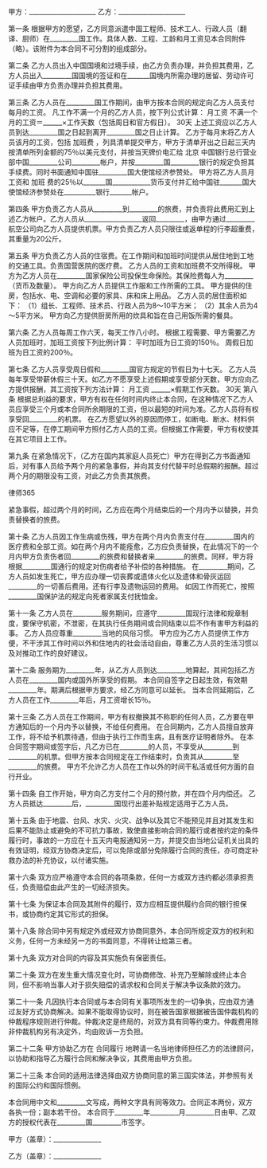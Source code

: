 
 


甲方：_____________________
乙方：_____________________


第一条 根据甲方的愿望，乙方同意派遣中国工程师、技术工人、行政人员（翻译、厨师）在_________国工作。具体人数、工程、工龄和月工资见本合同附件（略）。该附件为本合同不可分割的组成部分。


第二条 乙方人员出入中国国境和过境手续，由乙方负责办理，并负担其费用，乙方人员出入_________国国境的签证和在_______国境内所需办理的居留、劳动许可证手续由甲方负责办理并负担其费用。


第三条 乙方人员在_________国工作期间，由甲方按本合同的规定向乙方人员支付每月的工资。
凡工作不满一个月的乙方人员，按下列公式计算：
月工资 不满一个月的工资＝______×工作天数（包括周日和官方假日）。 
30天 
上述工资应以乙方人员到达_________国之日起到离开_________国之日止计算。
乙方于每月末将乙方人员该月的工资，包括
加班费
，列具清单提交甲方，甲方于清单开出之日起三天内按清单所列金额的75％以美元支付，并按当天牌价电汇给
北京
中国银行总行营业部中国_________公司_________帐户，并按_________国_________银行的规定负担其手续费。同时书面通知中国驻_________国大使馆经济参赞处。
    甲方将乙方人员月工资和
加班
费的25％以_______国____________货币支付并汇给中国驻_______国大使馆经济参赞处在__________银行_______帐户。


第四条 甲方负责乙方人员从_________到_________的旅费，并负责将此费用汇到上述乙方帐户。乙方人员从__________________返回_________，由甲方通过_________航空公司向乙方人员提供机票。甲方负责乙方人员只限往或返单程的行李超重费，其重量为20公斤。


第五条 甲方负责乙方人员的住宿费。在工作期间和加班时间提供从居住地到工地的交通工具。负责国营医院的医疗费。
乙方人员的工资和加班费不交所得税。
甲方为乙方人员在_________国家保险公司投保生命保险。其保险费每人为_________（货币及数量）。
甲方向乙方人员提供工作服和工作所需的工具。
甲方提供的住房，包括水、电、空调和必要的家具、床和床上用品。
乙方人员的居住面积如下：
（1）组长、工程师、技术员、行政人员为8～10平方米；
（2）其余人员为4～5平方米。
甲方向乙方提供厨房所用的炊具和旨在自己用饭所需的餐具。


第六条 乙方人员每周工作六天，每天工作八小时。
根据工程需要、甲方需要乙方人员加班时，加班工资按下列比例计算：
平时加班为日工资的150％。
周假日加班为日工资的200％。


第七条 乙方人员享受周日假和_________国官方规定的节假日为十七天。
乙方人员每年享受带薪休假三十天。如乙方不愿享受上述假期或享受部分天数，甲方应向乙方提供报酬，其工资按下列方法计算：
月工资 ______×假期工作天数。 
30天 
第八条 根据总利益的要求，甲方有权在任何时间内终止本合同，在这种情况下乙方人员应享受三个月或本合同所余期限的工资，但以最短的时间为准。乙方人员将有权享受回_________的机票。
在乙方愿望以外的原因而停工，如断电、断水、材料供应不足等，在停工期间甲方照付乙方人员的工资。但根据工作需要，甲方有权使其在其它项目上工作。


第九条 在紧急情况下，（乙方在国内其家庭人员死亡）甲方在得到乙方书面通知后，对有事人员给予两个月的紧急事假，并向其支付代替平时总假期的报酬。超过两个月的期限没有工资，对此乙方负责其旅费。




 
律师365






紧急事假，超过两个月的时间，乙方应在两个月结束后的一个月内予以替换，并负责替换者的旅费。




第十条 乙方人员因工作生病或伤残，甲方在两个月内负责支付在_________国内的医疗费和全部工资。如在两个月内不能痊愈，乙方应负责替换，在此情况下的一个月内甲方负责伤者回_________的旅费和替换者来_________的旅费。同样，甲方将根据_________国通行的规定对伤病者给予补偿的各种措施。
在_________期间，乙方人员如发生死亡，甲方应办理一切丧葬或遗体火化以及遗体和骨灰运回_________的一切善后费用。还有行李及遗物运回的费用。
如因工作而死亡，按照_________国保护法的规定向死者家属支付抚恤金。


第十一条 乙方人员在_________服务期间，应遵守_________国现行法律和规章制度，要保守机密，不泄密，在其执行任务期间或合同结束以后不作有害甲方利益的事。
乙方人员应尊重_________当地的风俗习惯。
甲方应为乙方人员提供工作方便，不干涉其工作时间以外和住地内的社会活动自由，尊重乙方人员的生活习惯以及对推动工作的良好建议。


第十二条 服务期为_________年，从乙方人员到达_________地算起，其间包括乙方人员在_________国内或国外所享受的假期。
本合同自签字之日起生效，有效期_________年。期满后根据甲方要求，经乙方同意可以延长。
当本合同延期后，乙方人员在工作_________年后，月工资增长15％。


第十三条 乙方人员在工作期间，甲方有权撤换其不称职的任何人员，乙方要在甲方通知后的一个月内予以替换，不给任何费用。
在合同期内，乙方人员擅自放弃工作，将不给予机票待遇，但由于执行工作而生病，且有医疗证明者除外。
在本合同签字期间或签字后，凡乙方已在_________的人员，不享受从_________到_________的机票。但甲方按本合同规定在工作结束时，负责其从_________至_________的旅费。
甲方不允许乙方人员在工作以外的时间干私活或任何方面的自行开业。


第十四条 自工作开始，甲方向乙方支付二个月的预付款，并在四个月内偿还。
乙方人员抵达_________后，_________国现行出差补贴规定适用于乙方人员。


第十五条 由于地震、台风、水灾、火灾、战争以及其它不能预见并且对其发生和后果不能防止或避免的不可抗力事故，致使直接影响合同的履行或者按约定的条件履行时，事故的一方应在十五天内电报通知另一方，并提交由当地公证机关出具的有效证明，经双方协商决定后，可以免除或部分免除履行合同的责任，亦可商定补救办法的补充协议，以付诸实施。


第十六条 双方应严格遵守本合同的各项条款，任何一方或双方违约都必须承担责任，负责赔偿由此产生的一切经济损失。


第十七条 为保证本合同及其附件的履行，双方应相互提供履约合同的银行担保书，或协商约定其它形式的担保。


第十八条 除合同中另有规定外或经双方协商同意外，本合同所规定双方的权利和义务，任何一方未经另一方的书面同意，不得转让给第三者。


第十九条 双方对合同的内容及其实施负有保密责任。


第二十条 双方在发生重大情况变化时，可协商修改、补充乃至解除或终止本合同，但不影响当事人对于损失赔偿的请求权和合同关于解决争议条款的效力。


第二十一条 凡因执行本合同或与本合同有关事项所发生的一切争执，应由双方通过友好方式协商解决。如果不能取得协议时，则在被告国家根据被告国仲裁机构的仲裁程序规则进行仲裁。仲裁决定是终局的，对双方具有同等约束力。仲裁费用除非仲裁机构另有决定外，均由败诉一方负担。


第二十二条 甲方协助乙方在
合同履行
地聘请一名当地律师担任乙方的法律顾问，以协助和指导乙方履行合同和解决争议，其费用由甲方负担。


第二十三条 本合同的适用法律选择由双方协商同意的第三国实体法，并参照有关的国际公约和国际惯例。


本合同用中文和_________文写成，两种文字具有同等效力。合同正本两份，双方各执一份；副本若干份。
本合同于_________年_________月_________日由甲、乙双方的授权代表在_________国_________市签字。


 



 甲方（盖章）：_______________
 
乙方（盖章）：_______________
 

 
 

 
 
 
  
 
  
 
   


   
 

   


   


   
 
 
  
 
 
 

